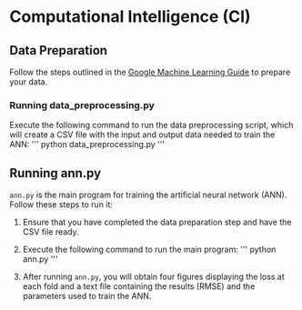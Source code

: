 # Computational Intelligence (CI)

## Data Preparation

Follow the steps outlined in the [Google Machine Learning Guide](https://developers.google.com/machine-learning/guides/text-classification/step-3) to prepare your data.

### Running data_preprocessing.py

Execute the following command to run the data preprocessing script, which will create a CSV file with the input and output data needed to train the ANN:
'''
python data_preprocessing.py
'''
## Running ann.py

`ann.py` is the main program for training the artificial neural network (ANN). Follow these steps to run it:

1. Ensure that you have completed the data preparation step and have the CSV file ready.

2. Execute the following command to run the main program:
'''
python ann.py
'''
3. After running `ann.py`, you will obtain four figures displaying the loss at each fold and a text file containing the results (RMSE) and the parameters used to train the ANN.

